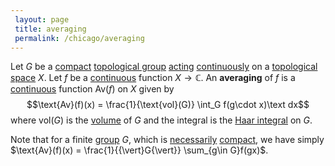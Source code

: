 ```yaml
---
 layout: page
 title: averaging
 permalink: /chicago/averaging
---
```

Let $G$ be a [compact](https://mathgloss.github.io/MathGloss/chicago/compact) [topological group](https://mathgloss.github.io/MathGloss/chicago/topological_group) [acting](https://mathgloss.github.io/MathGloss/chicago/group_action) [continuously](https://mathgloss.github.io/MathGloss/chicago/continuous) on a [topological space](https://mathgloss.github.io/MathGloss/chicago/topological_space) $X$. Let $f$ be a [continuous](https://mathgloss.github.io/MathGloss/chicago/continuous) function $X\to \mathbb C$. An **averaging** of $f$ is a [continuous](https://mathgloss.github.io/MathGloss/chicago/continuous) function $\text{Av}(f)$ on $X$ given by $$\text{Av}(f)(x) = \frac{1}{\text{vol}(G)} \int_G f(g\cdot x)\text dx$$ where $\text{vol}(G)$ is the [volume](https://mathgloss.github.io/MathGloss/chicago/volume_of_compact_topological_space) of $G$ and the integral is the [Haar integral](https://mathgloss.github.io/MathGloss/chicago/Haar_integral) on $G$. 

Note that for a finite [group](https://mathgloss.github.io/MathGloss/chicago/group) $G$, which is [necessarily](https://mathgloss.github.io/MathGloss/chicago/finite_sets_are_compact) [compact](https://mathgloss.github.io/MathGloss/chicago/compact), we have simply $\text{Av}(f)(x) = \frac{1}{{\vert}G{\vert}} \sum_{g\in G}f(gx)$. 